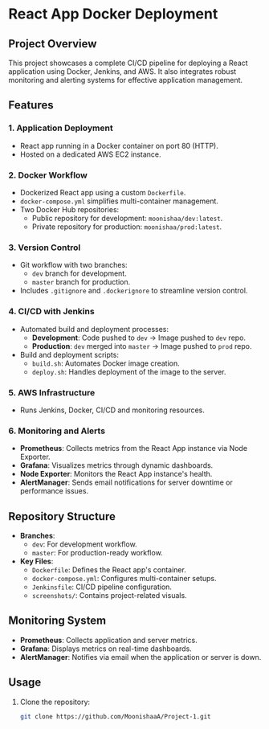# React App Docker Deployment

## Project Overview
This project showcases a complete CI/CD pipeline for deploying a React application using Docker, Jenkins, and AWS. It also integrates robust monitoring and alerting systems for effective application management.

## Features

### 1. **Application Deployment**
- React app running in a Docker container on port 80 (HTTP).
- Hosted on a dedicated AWS EC2 instance.

### 2. **Docker Workflow**
- Dockerized React app using a custom `Dockerfile`.
- `docker-compose.yml` simplifies multi-container management.
- Two Docker Hub repositories:
  - Public repository for development: `moonishaa/dev:latest`.
  - Private repository for production: `moonishaa/prod:latest`.

### 3. **Version Control**
- Git workflow with two branches:
  - `dev` branch for development.
  - `master` branch for production.
- Includes `.gitignore` and `.dockerignore` to streamline version control.

### 4. **CI/CD with Jenkins**
- Automated build and deployment processes:
  - **Development**: Code pushed to `dev` → Image pushed to `dev` repo.
  - **Production**: `dev` merged into `master` → Image pushed to `prod` repo.
- Build and deployment scripts:
  - `build.sh`: Automates Docker image creation.
  - `deploy.sh`: Handles deployment of the image to the server.

### 5. **AWS Infrastructure**
  - Runs Jenkins, Docker, CI/CD and monitoring resources.
    
### 6. **Monitoring and Alerts**
- **Prometheus**: Collects metrics from the React App instance via Node Exporter.
- **Grafana**: Visualizes metrics through dynamic dashboards.
- **Node Exporter**: Monitors the React App instance's health.
- **AlertManager**: Sends email notifications for server downtime or performance issues.

## Repository Structure
- **Branches**:
  - `dev`: For development workflow.
  - `master`: For production-ready workflow.
- **Key Files**:
  - `Dockerfile`: Defines the React app's container.
  - `docker-compose.yml`: Configures multi-container setups.
  - `Jenkinsfile`: CI/CD pipeline configuration.
  - `screenshots/`: Contains project-related visuals.

## Monitoring System
- **Prometheus**: Collects application and server metrics.
- **Grafana**: Displays metrics on real-time dashboards.
- **AlertManager**: Notifies via email when the application or server is down.

## Usage
1. Clone the repository:
   ```bash
   git clone https://github.com/MoonishaaA/Project-1.git
